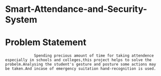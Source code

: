 # Smart-Attendance-and-Security-System

# Problem Statement
                 Spending precious amount of time for taking attendence especially in schools and colleges,this project helps to solve the probelm.Analysing the student's gesture and posture some actions may be taken.And incase of emergency suitation hand-recognition is used.

